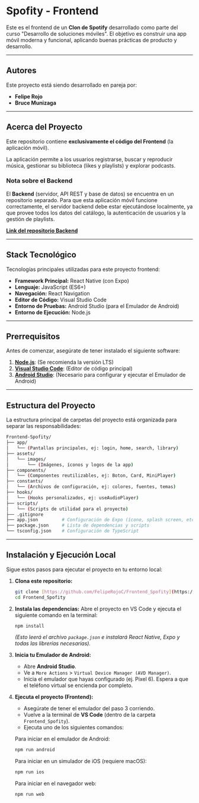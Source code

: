 # Spofity - Frontend

Este es el frontend de un **Clon de Spotify** desarrollado como parte del curso "Desarrollo de soluciones móviles". El objetivo es construir una app móvil moderna y funcional, aplicando buenas prácticas de producto y desarrollo.

---

## Autores

Este proyecto está siendo desarrollado en pareja por:

* **Felipe Rojo**
* **Bruce Munizaga**

---

## Acerca del Proyecto

Este repositorio contiene **exclusivamente el código del Frontend** (la aplicación móvil).

La aplicación permite a los usuarios registrarse, buscar y reproducir música, gestionar su biblioteca (likes y playlists) y explorar podcasts.

### Nota sobre el Backend

El **Backend** (servidor, API REST y base de datos) se encuentra en un repositorio separado. Para que esta aplicación móvil funcione correctamente, el servidor backend debe estar ejecutándose localmente, ya que provee todos los datos del catálogo, la autenticación de usuarios y la gestión de playlists.

[**Link del repositorio Backend**](https://github.com/BruceMunizaga/Spofity-BACKEND)

---

## Stack Tecnológico

Tecnologías principales utilizadas para este proyecto frontend:

* **Framework Principal:** React Native (con Expo)
* **Lenguaje:** JavaScript (ES6+)
* **Navegación:** React Navigation
* **Editor de Código:** Visual Studio Code
* **Entorno de Pruebas:** Android Studio (para el Emulador de Android)
* **Entorno de Ejecución:** Node.js

---

## Prerrequisitos

Antes de comenzar, asegúrate de tener instalado el siguiente software:

1.  [**Node.js**](https://nodejs.org/): (Se recomienda la versión LTS)
2.  [**Visual Studio Code**](https://code.visualstudio.com/): (Editor de código principal)
3.  [**Android Studio**](https://developer.android.com/studio): (Necesario para configurar y ejecutar el Emulador de Android)

---
## Estructura del Proyecto

La estructura principal de carpetas del proyecto está organizada para separar las responsabilidades:

```bash
Frontend-Spofity/
├── app/
│   └── (Pantallas principales, ej: login, home, search, library)
├── assets/
│   └── images/
│       └── (Imágenes, íconos y logos de la app)
├── components/
│   └── (Componentes reutilizables, ej: Boton, Card, MiniPlayer)
├── constants/
│   └── (Archivos de configuración, ej: colores, fuentes, temas)
├── hooks/
│   └── (Hooks personalizados, ej: useAudioPlayer)
├── scripts/
│   └── (Scripts de utilidad para el proyecto)
├── .gitignore
├── app.json         # Configuración de Expo (ícono, splash screen, etc.)
├── package.json     # Lista de dependencias y scripts
└── tsconfig.json    # Configuración de TypeScript
```
---

## Instalación y Ejecución Local

Sigue estos pasos para ejecutar el proyecto en tu entorno local:

1.  **Clona este repositorio:**
    ```bash
    git clone [https://github.com/FelipeRojoC/Frontend_Spofity](https://github.com/FelipeRojoC/Frontend_Spofity)
    cd Frontend_Spofity
    ```

2.  **Instala las dependencias:**
    Abre el proyecto en VS Code y ejecuta el siguiente comando en la terminal:
    ```bash
    npm install
    ```
    *(Esto leerá el archivo `package.json` e instalará React Native, Expo y todas las librerías necesarias).*

3.  **Inicia tu Emulador de Android:**
    * Abre **Android Studio**.
    * Ve a `More Actions` > `Virtual Device Manager (AVD Manager)`.
    * Inicia el emulador que hayas configurado (ej. Pixel 6). Espera a que el teléfono virtual se encienda por completo.

4.  **Ejecuta el proyecto (Frontend):**
    * Asegúrate de tener el emulador del paso 3 corriendo.
    * Vuelve a la terminal de **VS Code** (dentro de la carpeta `Frontend_Spofity`).
    * Ejecuta uno de los siguientes comandos:

    Para iniciar en el emulador de Android:
    ```bash
    npm run android
    ```

    Para iniciar en un simulador de iOS (requiere macOS):
    ```bash
    npm run ios
    ```

    Para iniciar en el navegador web:
    ```bash
    npm run web
    ```

